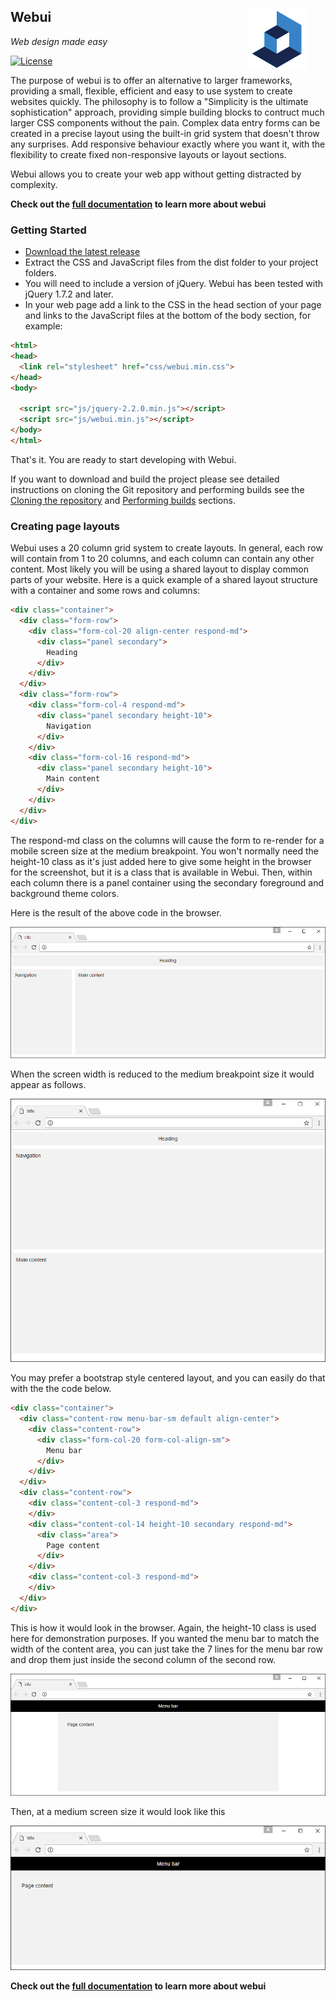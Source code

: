 
##

<img src="images/webui_blue_96x96.png" alt="Webui Logo" align="right" hspace="30" /> 

## **Webui**

*Web design made easy*

[![License](https://img.shields.io/badge/license-MIT-green.svg?style=flat)](https://github.com/asyncdesign/webui/blob/master/LICENSE)


The purpose of webui is to offer an alternative to larger frameworks, providing a small, flexible, efficient and easy to use system to create websites quickly. The philosophy is to follow a <span class="color-accent-2">"Simplicity is the ultimate sophistication"</span> approach, providing simple building blocks to contruct much larger CSS components without the pain. Complex data entry forms can be created in a precise layout using the built-in grid system that doesn't throw any surprises. Add responsive behaviour exactly where you want it, with the flexibility to create fixed non-responsive layouts or layout sections.

Webui allows you to create your web app without getting distracted by complexity.

**Check out the [full documentation](https://asyncdesign.github.io/webui/) to learn more about webui**

### **Getting Started**

* [Download the latest release](https://github.com/asyncdesign/webui/archive/v4.3.1.zip)
* Extract the CSS and JavaScript files from the dist folder to your project folders.
* You will need to include a version of jQuery. Webui has been tested with jQuery 1.7.2 and later.
* In your web page add a link to the CSS in the head section of your page and links to the JavaScript files at the bottom of the body section, for example:

````html
<html>
<head>
  <link rel="stylesheet" href="css/webui.min.css"> 
</head>
<body>

  <script src="js/jquery-2.2.0.min.js"></script>
  <script src="js/webui.min.js"></script>
</body>
</html>
````

That's it. You are ready to start developing with Webui.

If you want to download and build the project please see detailed instructions on cloning the Git repository and performing builds see the [Cloning the repository](DOCUMENTATION.md#cloneRepository) and [Performing builds](DOCUMENTATION.md#performBuilds) sections.

### **Creating page layouts**

Webui uses a 20 column grid system to create layouts. In general, each row will contain from 1 to 20 columns, and each column can contain any other content. Most likely you will be using a shared layout to display common parts of your website. Here is a quick example of a shared layout structure with a container and some rows and columns:

````html
<div class="container">
  <div class="form-row">
    <div class="form-col-20 align-center respond-md">
      <div class="panel secondary">
        Heading
      </div>
    </div>  
  </div>
  <div class="form-row">
    <div class="form-col-4 respond-md">
      <div class="panel secondary height-10">
        Navigation
      </div>
    </div>
    <div class="form-col-16 respond-md">
      <div class="panel secondary height-10">
        Main content
      </div>
    </div>
  </div>
</div>
````
The respond-md class on the columns will cause the form to re-render for a mobile screen size at the medium breakpoint. You won't normally need the height-10 class as it's just added here to give some height in the browser for the screenshot, but it is a class that is available in Webui. Then, within each column there is a panel container using the secondary foreground and background theme colors. 

Here is the result of the above code in the browser.

<img src="images/basic_layout.png" />

When the screen width is reduced to the medium breakpoint size it would appear as follows. 

<img src="images/basic_layout_breakpoint.png" />

You may prefer a bootstrap style centered layout, and you can easily do that with the the code below.

````html
<div class="container">
  <div class="content-row menu-bar-sm default align-center">
    <div class="content-row">   
      <div class="form-col-20 form-col-align-sm">
        Menu bar
      </div>
    </div>
  </div>
  <div class="content-row"> 
    <div class="content-col-3 respond-md">      
    </div>
    <div class="content-col-14 height-10 secondary respond-md">
      <div class="area">
        Page content
      </div>
    </div>
    <div class="content-col-3 respond-md">      
    </div>
  </div>
</div>
````
This is how it would look in the browser. Again, the height-10 class is used here for demonstration purposes. If you wanted the menu bar to match the width of the content area, you can just take the 7 lines for the menu bar row and drop them just inside the second column of the second row.

<img src="images/centered_layout.png" />

Then, at a medium screen size it would look like this

<img src="images/centered_layout_breakpoint.png" />

**Check out the [full documentation](https://asyncdesign.github.io/webui/) to learn more about webui**

